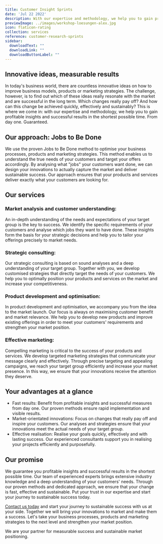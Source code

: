 ```yaml
---
title: Customer Insight Sprints
date: 'Jul 22 2022'
description: With our expertise and methodology, we help you to gain profitable insights and successful results in the shortest possible time. From day one.
previewImage: ../images/workshop-loesungen-alex.jpg
icon: flaticon-rating
collection: services
reference: customer-research-sprints
sidebar:
  downloadText: ""
  downloadLink: ""
  downloadButtonLabel: ""
---
```


## Innovative ideas, measurable results

In today's business world, there are countless innovative ideas on how to improve business models, products or marketing strategies. The challenge, however, is to find out which of these ideas really resonate with the market and are successful in the long term. Which changes really pay off? And how can this change be achieved quickly, effectively and sustainably? This is where we come in: with our expertise and methodology, we help you to gain profitable insights and successful results in the shortest possible time. From day one. Guaranteed.

## Our approach: Jobs to Be Done

We use the proven Jobs to Be Done method to optimise your business processes, products and marketing strategies. This method enables us to understand the true needs of your customers and target your offers accordingly. By analysing what "jobs" your customers want done, we can design your innovations to actually capture the market and deliver sustainable success. Our approach ensures that your products and services deliver exactly what your customers are looking for.

## Our services

### Market analysis and customer understanding:

An in-depth understanding of the needs and expectations of your target group is the key to success. We identify the specific requirements of your customers and analyse which jobs they want to have done. These insights form the basis for your strategic decisions and help you to tailor your offerings precisely to market needs.

### Strategic consulting:

Our strategic consulting is based on sound analyses and a deep understanding of your target group. Together with you, we develop customised strategies that directly target the needs of your customers. We help you to optimally position your products and services on the market and increase your competitiveness.

### Product development and optimisation:

In product development and optimisation, we accompany you from the idea to the market launch. Our focus is always on maximising customer benefit and market relevance. We help you to develop new products and improve existing offerings in order to meet your customers' requirements and strengthen your market position.

### Effective marketing:

Compelling marketing is critical to the success of your products and services. We develop targeted marketing strategies that communicate your message clearly and effectively. Through precise targeting and appealing campaigns, we reach your target group efficiently and increase your market presence. In this way, we ensure that your innovations receive the attention they deserve.

## Your advantages at a glance

* Fast results: Benefit from profitable insights and successful measures from day one. Our proven methods ensure rapid implementation and visible results.
* Market-orientated innovations: Focus on changes that really pay off and inspire your customers. Our analyses and strategies ensure that your innovations meet the actual needs of your target group.
* Effective realisation: Realise your goals quickly, effectively and with lasting success. Our experienced consultants support you in realising your projects efficiently and purposefully.

## Our promise

We guarantee you profitable insights and successful results in the shortest possible time. Our team of experienced experts brings extensive industry knowledge and a deep understanding of your customers' needs. Through our proven methods and dedicated approach, we ensure that your change is fast, effective and sustainable. Put your trust in our expertise and start your journey to sustainable success today.

[Contact us today](/contact) and start your journey to sustainable success with us at your side. Together we will bring your innovations to market and make them a success. Let's take your business processes, products and marketing strategies to the next level and strengthen your market position.

We are your partner for measurable success and sustainable market positioning.
